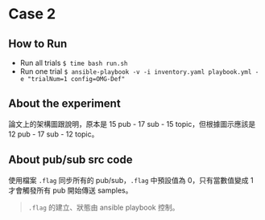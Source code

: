 # Case 2
## How to Run
- Run all trials
  `$ time bash run.sh`
- Run one trial
  `$ ansible-playbook -v -i inventory.yaml playbook.yml -e "trialNum=1 config=OMG-Def"`

## About the experiment
論文上的架構圖跟說明，原本是 15 pub - 17 sub - 15 topic，但根據圖示應該是 12 pub - 17 sub - 12 topic。

## About pub/sub src code
使用檔案 `.flag` 同步所有的 pub/sub，`.flag` 中預設值為 0，只有當數值變成 1 才會觸發所有 pub 開始傳送 samples。

> `.flag` 的建立、狀態由 ansible playbook 控制。
